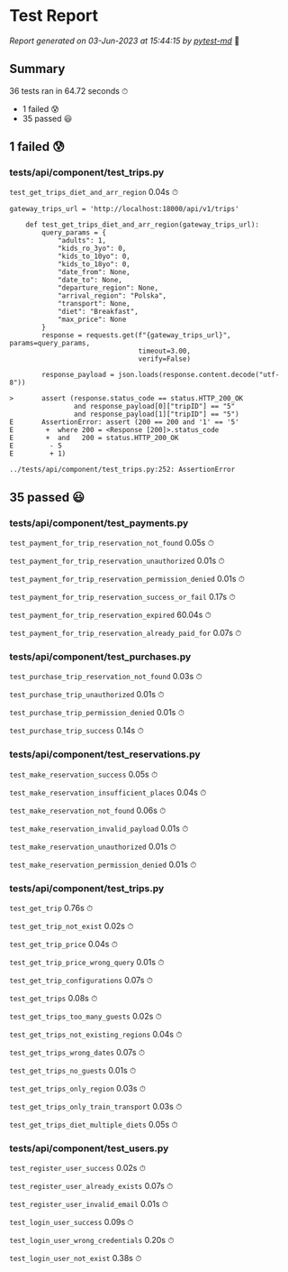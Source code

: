 # Test Report

*Report generated on 03-Jun-2023 at 15:44:15 by [pytest-md]* 📝

[pytest-md]: https://github.com/hackebrot/pytest-md

## Summary

36 tests ran in 64.72 seconds ⏱

- 1 failed 😰
- 35 passed 😃

## 1 failed 😰

### tests/api/component/test_trips.py

`test_get_trips_diet_and_arr_region` 0.04s ⏱

```
gateway_trips_url = 'http://localhost:18000/api/v1/trips'

    def test_get_trips_diet_and_arr_region(gateway_trips_url):
        query_params = {
            "adults": 1,
            "kids_ro_3yo": 0,
            "kids_to_10yo": 0,
            "kids_to_18yo": 0,
            "date_from": None,
            "date_to": None,
            "departure_region": None,
            "arrival_region": "Polska",
            "transport": None,
            "diet": "Breakfast",
            "max_price": None
        }
        response = requests.get(f"{gateway_trips_url}", params=query_params,
                                timeout=3.00,
                                verify=False)
    
        response_payload = json.loads(response.content.decode("utf-8"))
    
>       assert (response.status_code == status.HTTP_200_OK
                and response_payload[0]["tripID"] == "5"
                and response_payload[1]["tripID"] == "5")
E       AssertionError: assert (200 == 200 and '1' == '5'
E        +  where 200 = <Response [200]>.status_code
E        +  and   200 = status.HTTP_200_OK
E         - 5
E         + 1)

../tests/api/component/test_trips.py:252: AssertionError
```

## 35 passed 😃

### tests/api/component/test_payments.py

`test_payment_for_trip_reservation_not_found` 0.05s ⏱

`test_payment_for_trip_reservation_unauthorized` 0.01s ⏱

`test_payment_for_trip_reservation_permission_denied` 0.01s ⏱

`test_payment_for_trip_reservation_success_or_fail` 0.17s ⏱

`test_payment_for_trip_reservation_expired` 60.04s ⏱

`test_payment_for_trip_reservation_already_paid_for` 0.07s ⏱

### tests/api/component/test_purchases.py

`test_purchase_trip_reservation_not_found` 0.03s ⏱

`test_purchase_trip_unauthorized` 0.01s ⏱

`test_purchase_trip_permission_denied` 0.01s ⏱

`test_purchase_trip_success` 0.14s ⏱

### tests/api/component/test_reservations.py

`test_make_reservation_success` 0.05s ⏱

`test_make_reservation_insufficient_places` 0.04s ⏱

`test_make_reservation_not_found` 0.06s ⏱

`test_make_reservation_invalid_payload` 0.01s ⏱

`test_make_reservation_unauthorized` 0.01s ⏱

`test_make_reservation_permission_denied` 0.01s ⏱

### tests/api/component/test_trips.py

`test_get_trip` 0.76s ⏱

`test_get_trip_not_exist` 0.02s ⏱

`test_get_trip_price` 0.04s ⏱

`test_get_trip_price_wrong_query` 0.01s ⏱

`test_get_trip_configurations` 0.07s ⏱

`test_get_trips` 0.08s ⏱

`test_get_trips_too_many_guests` 0.02s ⏱

`test_get_trips_not_existing_regions` 0.04s ⏱

`test_get_trips_wrong_dates` 0.07s ⏱

`test_get_trips_no_guests` 0.01s ⏱

`test_get_trips_only_region` 0.03s ⏱

`test_get_trips_only_train_transport` 0.03s ⏱

`test_get_trips_diet_multiple_diets` 0.05s ⏱

### tests/api/component/test_users.py

`test_register_user_success` 0.02s ⏱

`test_register_user_already_exists` 0.07s ⏱

`test_register_user_invalid_email` 0.01s ⏱

`test_login_user_success` 0.09s ⏱

`test_login_user_wrong_credentials` 0.20s ⏱

`test_login_user_not_exist` 0.38s ⏱
